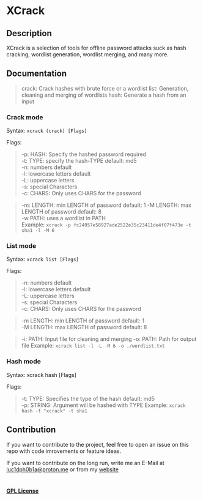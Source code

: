 # XCrack
## Description
XCrack is a selection of tools for offline password attacks suck as hash cracking, wordlist generation, wordlist merging, and many more.


## Documentation
>crack:  Crack hashes with brute force or a wordlist
>list:   Generation, cleaning and merging of wordlists 
>hash:   Generate a hash from an input


### Crack mode
Syntax: ``xcrack (crack) [Flags] ``

Flags:  
> -p:	HASH: Specify the hashed password required  
>	-t:	TYPE: specify the hash-TYPE default: md5  
>-n: 	numbers default  
>-l: 		lowercase letters default  
>-L: 	uppercase letters  
>-s: 	special Characters  
>-c: 	CHARS: Only uses CHARS for the password  
  
>-m:	LENGTH: min LENGTH of password default: 1 -M LENGTH: max LENGTH of password default: 8  
>-w 	PATH: uses a wordlist in PATH  
Example: ``xcrack -p fc24957e58927ade2522e35c23411de4f07f473e -t sha1 -l -M 6``


### List mode
Syntax: ``xcrack list [Flags] ``

Flags:  
>-n: 	numbers default  
>-l: 		lowercase letters default  
>-L: 	uppercase letters  
>-s: 	special Characters  
>-c: 	CHARS: Only uses CHARS for the password  
  
>-m 	LENGTH: min LENGTH of password default: 1  
>-M 	LENGTH: max LENGTH of password default: 8  
  
>-i: 		PATH: Input file for cleaning and merging
>-o:	PATH: Path for output file
Example: ``xcrack list -l -L -M 6 -o ./wordlist.txt``

### Hash mode
Syntax: xcrack hash [Flags]  

Flags:  
>-t: 	TYPE: Specifies the type of the hash default: md5  
>-p: 	STRING: Argument will be hashed with TYPE
Example: ``xcrack hash -f "xcrack" -t sha1``

##  Contribution
If you want to contribute to the project, feel free to open an issue on this repo with code imrovements or feature ideas. 

If you want to contribute on the long run, write me an E-Mail at luc1dph0b1a@proton.me or from my [website](https://luc1dph0b1a.github.io/#contact)

# 
#### [GPL License](https://choosealicense.com/licenses/gpl-3.0/)